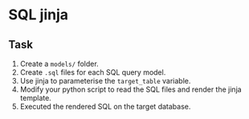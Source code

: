 # SQL jinja 

## Task 

1. Create a `models/` folder. 
2. Create `.sql` files for each SQL query model. 
3. Use jinja to parameterise the `target_table` variable. 
4. Modify your python script to read the SQL files and render the jinja template. 
5. Executed the rendered SQL on the target database. 